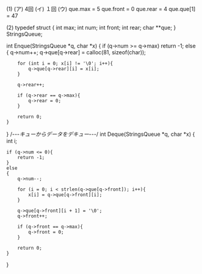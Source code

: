 
(1)
    (ア)
    4回
    (イ)
    １回
    (ウ)
    que.max = 5
    que.front = 0
    que.rear = 4
    que.que[1] = 47

(2)
typedef struct
{
    int max;
    int num;
    int front;
    int rear;
    char **que;
} StringsQueue;

int Enque(StringsQueue *q, char *x)
{
    if (q->num >= q->max)
        return -1;
    else
    {
        q->num++;
        q->que[q->rear] = calloc(81, sizeof(char));

        for (int i = 0; x[i] != '\0'; i++){
            q->que[q->rear][i] = x[i];
        }

        q->rear++;

        if (q->rear == q->max){
            q->rear = 0;
        }

        return 0;
    }
}
/*---キューからデータをデキュー---*/
int Deque(StringsQueue *q, char *x)
{
    int i;

    if (q->num <= 0){
        return -1;
    }
    else
    {
        q->num--;

        for (i = 0; i < strlen(q->que[q->front]); i++){
            x[i] = q->que[q->front][i];
        }

        q->que[q->front][i + 1] = '\0';
        q->front++;

        if (q->front == q->max){
            q->front = 0;
        }

        return 0;
    }
}